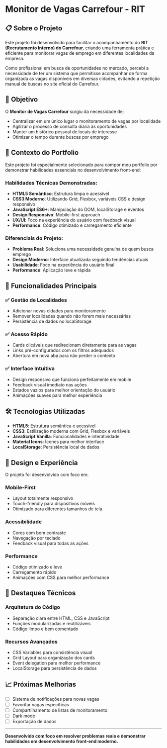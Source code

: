 # Monitor de Vagas Carrefour - RIT

## 📋 Sobre o Projeto

Este projeto foi desenvolvido para facilitar o acompanhamento do **RIT (Recrutamento Interno) do Carrefour**, criando uma ferramenta prática e eficiente para monitorar vagas de emprego em diferentes localidades da empresa.

Como profissional em busca de oportunidades no mercado, percebi a necessidade de ter um sistema que permitisse acompanhar de forma organizada as vagas disponíveis em diversas cidades, evitando a repetição manual de buscas no site oficial do Carrefour.

## 🎯 Objetivo

O **Monitor de Vagas Carrefour** surgiu da necessidade de:
- Centralizar em um único lugar o monitoramento de vagas por localidade
- Agilizar o processo de consulta diária às oportunidades
- Manter um histórico pessoal de locais de interesse
- Otimizar o tempo durante buscas por emprego

## 💼 Contexto do Portfolio

Este projeto foi especialmente selecionado para compor meu portfolio por demonstrar habilidades essenciais no desenvolvimento front-end:

### **Habilidades Técnicas Demonstradas:**
- **HTML5 Semântico**: Estrutura limpa e acessível
- **CSS3 Moderno**: Utilizando Grid, Flexbox, variáveis CSS e design responsivo
- **JavaScript ES6+**: Manipulação do DOM, localStorage e eventos
- **Design Responsivo**: Mobile-first approach
- **UX/UI**: Foco na experiência do usuário com feedback visual
- **Performance**: Código otimizado e carregamento eficiente

### **Diferenciais do Projeto:**
- **Problema Real**: Soluciona uma necessidade genuína de quem busca emprego
- **Design Moderno**: Interface atualizada seguindo tendências atuais
- **Usabilidade**: Foco na experiência do usuário final
- **Performance**: Aplicação leve e rápida

## 🚀 Funcionalidades Principais

### ✅ **Gestão de Localidades**
- Adicionar novas cidades para monitoramento
- Remover localidades quando não forem mais necessárias
- Persistência de dados no localStorage

### ✅ **Acesso Rápido**
- Cards clicáveis que redirecionam diretamente para as vagas
- Links pré-configurados com os filtros adequados
- Abertura em nova aba para não perder o contexto

### ✅ **Interface Intuitiva**
- Design responsivo que funciona perfeitamente em mobile
- Feedback visual imediato nas ações
- Estados vazios para melhor orientação do usuário
- Animações suaves para melhor experiência

## 🛠️ Tecnologias Utilizadas

- **HTML5**: Estrutura semântica e acessível
- **CSS3**: Estilização moderna com Grid, Flexbox e variáveis
- **JavaScript Vanilla**: Funcionalidades e interatividade
- **Material Icons**: Ícones para melhor interface
- **LocalStorage**: Persistência local de dados

## 📱 Design e Experiência

O projeto foi desenvolvido com foco em:

### **Mobile-First**
- Layout totalmente responsivo
- Touch-friendly para dispositivos móveis
- Otimizado para diferentes tamanhos de tela

### **Acessibilidade**
- Cores com bom contraste
- Navegação por teclado
- Feedback visual para todas as ações

### **Performance**
- Código otimizado e leve
- Carregamento rápido
- Animações com CSS para melhor performance

## 🌟 Destaques Técnicos

### **Arquitetura do Código**
- Separação clara entre HTML, CSS e JavaScript
- Funções modularizadas e reutilizáveis
- Código limpo e bem comentado

### **Recursos Avançados**
- CSS Variables para consistência visual
- Grid Layout para organização dos cards
- Event delegation para melhor performance
- LocalStorage para persistência de dados

## 📈 Próximas Melhorias

- [ ] Sistema de notificações para novas vagas
- [ ] Favoritar vagas específicas
- [ ] Compartilhamento de listas de monitoramento
- [ ] Dark mode
- [ ] Exportação de dados

---

**Desenvolvido com foco em resolver problemas reais e demonstrar habilidades em desenvolvimento front-end moderno.**